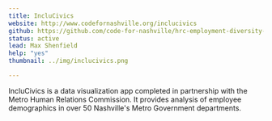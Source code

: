 ```yaml
---
title: IncluCivics
website: http://www.codefornashville.org/inclucivics
github: https://github.com/code-for-nashville/hrc-employment-diversity-report
status: active
lead: Max Shenfield
help: "yes"
thumbnail: ../img/inclucivics.png

---
```


IncluCivics is a data visualization app completed in partnership with the Metro Human Relations Commission. It provides analysis of employee demographics in over 50 Nashville's Metro Government departments.
